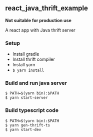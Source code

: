 ## react_java_thrift_example

**Not suitable for production use**

A react app with Java thrift server

### Setup
- Install gradle
- Install thrift compiler
- Install yarn
- ```$ yarn install```

### Build and run java server
```
$ PATH=$(yarn bin):$PATH
$ yarn start-server
```

### Build typescript code
```
$ PATH=$(yarn bin):$PATH
$ yarn gen-thrift-ts
$ yarn start-dev
```

